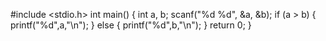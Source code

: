 #include <stdio.h>
int main() {
	int a, b;
	scanf("%d %d", &a, &b);
	if (a > b) {
		printf("%d",a,"\n");
	}
	else
	{
		printf("%d",b,"\n");
	}
	return 0;
}
